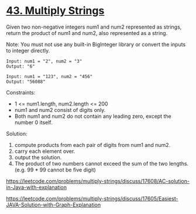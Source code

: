 # [43. Multiply Strings](https://leetcode.com/problems/multiply-strings/)

Given two non-negative integers num1 and num2 represented as strings, return the product of num1 and num2, also represented as a string.

Note: You must not use any built-in BigInteger library or convert the inputs to integer directly.

```
Input: num1 = "2", num2 = "3"
Output: "6"

Input: num1 = "123", num2 = "456"
Output: "56088"
```

Constraints:

- 1 <= num1.length, num2.length <= 200
- num1 and num2 consist of digits only.
- Both num1 and num2 do not contain any leading zero, except the number 0 itself.

Solution: 

1. compute products from each pair of digits from num1 and num2. 
2. carry each element over. 
3. output the solution.
4. The product of two numbers cannot exceed the sum of the two lengths. (e.g. 99 * 99 cannot be five digit)

https://leetcode.com/problems/multiply-strings/discuss/17608/AC-solution-in-Java-with-explanation

https://leetcode.com/problems/multiply-strings/discuss/17605/Easiest-JAVA-Solution-with-Graph-Explanation
